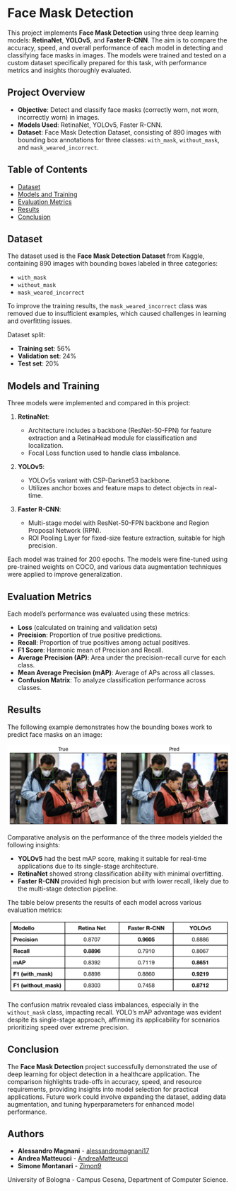 # Face Mask Detection

This project implements **Face Mask Detection** using three deep learning models: **RetinaNet**, **YOLOv5**, and **Faster R-CNN**. The aim is to compare the accuracy, speed, and overall performance of each model in detecting and classifying face masks in images. The models were trained and tested on a custom dataset specifically prepared for this task, with performance metrics and insights thoroughly evaluated.

## Project Overview

- **Objective**: Detect and classify face masks (correctly worn, not worn, incorrectly worn) in images.
- **Models Used**: RetinaNet, YOLOv5, Faster R-CNN.
- **Dataset**: Face Mask Detection Dataset, consisting of 890 images with bounding box annotations for three classes: `with_mask`, `without_mask`, and `mask_weared_incorrect`.

## Table of Contents

- [Dataset](#dataset)
- [Models and Training](#models-and-training)
- [Evaluation Metrics](#evaluation-metrics)
- [Results](#results)
- [Conclusion](#conclusion)

## Dataset

The dataset used is the **Face Mask Detection Dataset** from Kaggle, containing 890 images with bounding boxes labeled in three categories:
- `with_mask`
- `without_mask`
- `mask_weared_incorrect`

To improve the training results, the `mask_weared_incorrect` class was removed due to insufficient examples, which caused challenges in learning and overfitting issues.

Dataset split:
- **Training set**: 56%
- **Validation set**: 24%
- **Test set**: 20%

## Models and Training

Three models were implemented and compared in this project:

1. **RetinaNet**:
   - Architecture includes a backbone (ResNet-50-FPN) for feature extraction and a RetinaHead module for classification and localization.
   - Focal Loss function used to handle class imbalance.
   
2. **YOLOv5**:
   - YOLOv5s variant with CSP-Darknet53 backbone.
   - Utilizes anchor boxes and feature maps to detect objects in real-time.
   
3. **Faster R-CNN**:
   - Multi-stage model with ResNet-50-FPN backbone and Region Proposal Network (RPN).
   - ROI Pooling Layer for fixed-size feature extraction, suitable for high precision.

Each model was trained for 200 epochs. The models were fine-tuned using pre-trained weights on COCO, and various data augmentation techniques were applied to improve generalization.

## Evaluation Metrics

Each model’s performance was evaluated using these metrics:

- **Loss** (calculated on training and validation sets)
- **Precision**: Proportion of true positive predictions.
- **Recall**: Proportion of true positives among actual positives.
- **F1 Score**: Harmonic mean of Precision and Recall.
- **Average Precision (AP)**: Area under the precision-recall curve for each class.
- **Mean Average Precision (mAP)**: Average of APs across all classes.
- **Confusion Matrix**: To analyze classification performance across classes.

## Results

The following example demonstrates how the bounding boxes work to predict face masks on an image:

![Bounding Box Example](images/prediction_example.png)

Comparative analysis on the performance of the three models yielded the following insights:
- **YOLOv5** had the best mAP score, making it suitable for real-time applications due to its single-stage architecture.
- **RetinaNet** showed strong classification ability with minimal overfitting.
- **Faster R-CNN** provided high precision but with lower recall, likely due to the multi-stage detection pipeline.

The table below presents the results of each model across various evaluation metrics:

![Model Metrics Comparison](images/model_metrics_comparison.png)

The confusion matrix revealed class imbalances, especially in the `without_mask` class, impacting recall. YOLO’s mAP advantage was evident despite its single-stage approach, affirming its applicability for scenarios prioritizing speed over extreme precision.

## Conclusion

The **Face Mask Detection** project successfully demonstrated the use of deep learning for object detection in a healthcare application. The comparison highlights trade-offs in accuracy, speed, and resource requirements, providing insights into model selection for practical applications. Future work could involve expanding the dataset, adding data augmentation, and tuning hyperparameters for enhanced model performance.

## Authors

- **Alessandro Magnani** - [alessandromagnani17](https://github.com/alessandromagnani17)
- **Andrea Matteucci** - [AndreaMatteucci](https://github.com/AndreaMatteucci)
- **Simone Montanari** - [Zimon9](https://github.com/Zimon9)

University of Bologna - Campus Cesena, Department of Computer Science.








